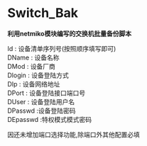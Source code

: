 # Switch_Bak

**利用netmiko模块编写的交换机批量备份脚本**

Id  :  设备清单序列号(按照顺序填写即可)  
DName  :  设备名称    
DMod  :  设备厂商  
Dlogin  :  设备登陆方式  
DIp  : 设备网络地址  
DPort  : 设备登陆接口端口号  
DUser  :  设备登陆用户名  
DPasswd  :设备登陆密码    
DEpasswd  :特权模式模式密码  


因还未增加端口选择功能,除端口外其他配置必填
